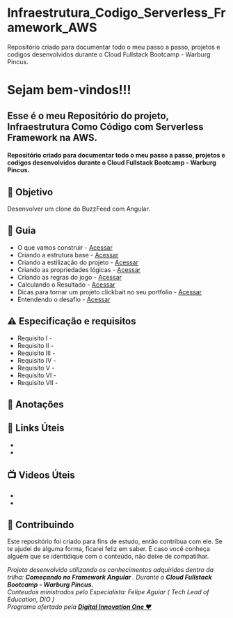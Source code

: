 # Infraestrutura_Codigo_Serverless_Framework_AWS
Repositório criado para documentar todo o meu passo a passo, projetos e codigos desenvolvidos durante o Cloud Fullstack Bootcamp - Warburg Pincus.


<h1> Sejam bem-vindos!!! </h1>
<h2> Esse é o meu Repositório do projeto, Infraestrutura Como Código com Serverless Framework na AWS. </h2>

<h4> 
Repositório criado para documentar todo o meu passo a passo, projetos e codigos desenvolvidos durante o Cloud Fullstack Bootcamp - Warburg Pincus.

</h4>


<h2> 🎯 Objetivo </h2>
Desenvolver um clone do BuzzFeed com Angular.

<h2 dir="auto"> 🚦 Guia </h2>
<ul dir="auto">
<li> O que vamos construir - <a href="https:// "> Acessar </a></li>
<li> Criando a estrutura base - <a href="https:// "> Acessar </a></li>
<li> Criando a estilização do projeto - <a href="https:// "> Acessar </a></li>
<li> Criando as propriedades lógicas - <a href="https:// "> Acessar </a></li>
<li> Criando as regras do jogo - <a href="https:// "> Acessar </a></li>
<li> Calculando o Resultado - <a href="https:// "> Acessar </a></li>
<li> Dicas para tornar um projeto clickbait no seu portfolio - <a href="https:// "> Acessar </a></li>
<li> Entendendo o desafio - <a href="https:// "> Acessar </a></li>

</ul>


<h2 dir="auto"> ⚠️ Especificação e requisitos </h2>
<ul dir="auto">
<li> Requisito I -   </li>
<li> Requisito II -   </li>
<li> Requisito III -    </li>
<li> Requisito IV -   </li>
<li> Requisito V -    </li>
<li> Requisito VI -    </li>
<li> Requisito VII -    </li>
</ul>

<h2 dir="auto"> 📖 Anotações </h2>

<h2 dir="auto"> 🔗 Links Úteis </h2>
<ul dir="auto">
<li><a href="https://">  </a></li>
<li><a href="https://">  </a></li>

</ul>

<h2 dir="auto"> 📺 Videos Úteis </h2>
<ul dir="auto">
<li><a href="https://">  </a></li>
<li><a href="https://">  </a></li>

</ul>


<h2 dir="auto"> 🤝 Contribuindo </h2>

<p dir="auto">Este repositório foi criado para fins de estudo, então contribua com ele. Se te ajudei de alguma forma, ficarei feliz em
saber. E caso você conheça alguém que se identidique com o conteúdo, não deixe de compatilhar.</p>


<p dir="auto"> 
 <em>
  Projeto desenvolvido utilizando os conhecimentos adquiridos dentro da trilha: <strong> Começando no Framework Angular </strong>. 
  Durante o <strong> Cloud Fullstack Bootcamp - Warburg Pincus. </strong><br>
  Conteudos ministrados pelo Especialista: Felipe Aguiar (  Tech Lead of Education, DIO ) <br>
  Programa ofertado  pela <a href=" https://www.dio.me/"> <strong>  Digital Innovation One ❤️ </strong></a>
 </em> 
 
</p>
